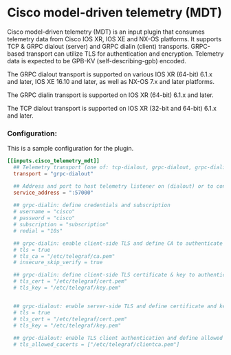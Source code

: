 # Cisco model-driven telemetry (MDT)

Cisco model-driven telemetry (MDT) is an input plugin that consumes
telemetry data from Cisco IOS XR, IOS XE and NX-OS platforms. It supports TCP & GRPC dialout (server) and GRPC dialin (client) transports.
GRPC-based transport can utilize TLS for authentication and encryption.
Telemetry data is expected to be GPB-KV (self-describing-gpb) encoded.

The GRPC dialout transport is supported on various IOS XR (64-bit) 6.1.x and later, IOS XE 16.10 and later, as well as NX-OS 7.x and later platforms.

The GRPC dialin transport is supported on IOS XR (64-bit) 6.1.x and later.

The TCP dialout transport is supported on IOS XR (32-bit and 64-bit) 6.1.x and later.


### Configuration:

This is a sample configuration for the plugin.

```toml
[[inputs.cisco_telemetry_mdt]]
  ## Telemetry transport (one of: tcp-dialout, grpc-dialout, grpc-dialin)
  transport = "grpc-dialout"

  ## Address and port to host telemetry listener on (dialout) or to connect to (dialin)
  service_address = ":57000"
  
  ## grpc-dialin: define credentials and subscription
  # username = "cisco"
  # password = "cisco"
  # subscription = "subscription"
  # redial = "10s"

  ## grpc-dialin: enable client-side TLS and define CA to authenticate the device
  # tls = true
  # tls_ca = "/etc/telegraf/ca.pem"
  # insecure_skip_verify = true

  ## grpc-dialin: define client-side TLS certificate & key to authenticate to the device
  # tls_cert = "/etc/telegraf/cert.pem"
  # tls_key = "/etc/telegraf/key.pem"


  ## grpc-dialout: enable server-side TLS and define certificate and key
  # tls = true
  # tls_cert = "/etc/telegraf/cert.pem"
  # tls_key = "/etc/telegraf/key.pem"
  
  ## grpc-dialout: enable TLS client authentication and define allowed CA certificates
  # tls_allowed_cacerts = ["/etc/telegraf/clientca.pem"]
```
